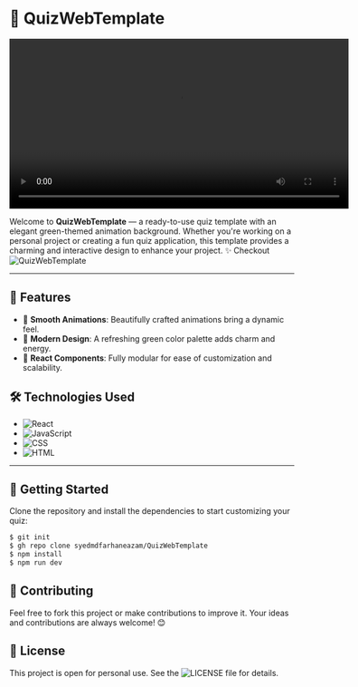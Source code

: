# 🎉 QuizWebTemplate

<video src="https://github.com/user-attachments/assets/f25054e9-444b-4ac4-b9db-b47d295b25e2" width="600" controls="controls"></video>

Welcome to **QuizWebTemplate** — a ready-to-use quiz template with an elegant green-themed animation background. Whether you're working on a personal project or creating a fun quiz application, this template provides a charming and interactive design to enhance your project. ✨
Checkout ![QuizWebTemplate](https://quiz-web-template.vercel.app/)

---

## 🌟 Features
- 🎨 **Smooth Animations**: Beautifully crafted animations bring a dynamic feel.
- 💚 **Modern Design**: A refreshing green color palette adds charm and energy.
- 🔄 **React Components**: Fully modular for ease of customization and scalability.

## 🛠 Technologies Used
- ![React](https://img.shields.io/badge/React-%2361DAFB.svg?style=flat&logo=react&logoColor=white)
- ![JavaScript](https://img.shields.io/badge/JavaScript-%23F7DF1E.svg?style=flat&logo=javascript&logoColor=black)
- ![CSS](https://img.shields.io/badge/CSS-%231572B6.svg?style=flat&logo=css3&logoColor=white)
- ![HTML](https://img.shields.io/badge/HTML-%23E34F26.svg?style=flat&logo=html5&logoColor=white)

---

## 🚀 Getting Started

Clone the repository and install the dependencies to start customizing your quiz:

```bash
$ git init
$ gh repo clone syedmdfarhaneazam/QuizWebTemplate
$ npm install
$ npm run dev
```
## 🤝 Contributing
Feel free to fork this project or make contributions to improve it. Your ideas and contributions are always welcome! 😊

## 📄 License
This project is open for personal use. See the ![LICENSE](LICENSE) file for details.
